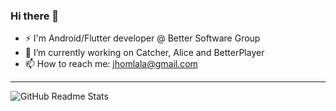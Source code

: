### Hi there 👋
- ⚡ I'm Android/Flutter developer @ Better Software Group
- 🔭 I’m currently working on Catcher, Alice and BetterPlayer
- 📫 How to reach me: jhomlala@gmail.com

----

<span style="font-family:Trebuchet MS;"></span>

![GitHub Readme Stats][ReadmeStats-Image]


[ReadmeStats-Image]: https://github-readme-stats.vercel.app/api?username=jhomlala&show_icons=true&bg_color=ffffff

